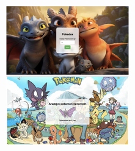 <img src="https://raw.githubusercontent.com/nazaraskroglu/Pokedex-NodeJs/main/Ekran%20Resmi%202024-05-18%2023.47.42.jpeg" width="320" height="180">

<img src="https://raw.githubusercontent.com/nazaraskroglu/Pokedex-NodeJs/main/Ekran%20Resmi%202024-05-18%2023.48.21.jpeg" width="320" height="180">

